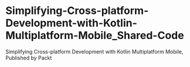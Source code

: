 # Simplifying-Cross-platform-Development-with-Kotlin-Multiplatform-Mobile_Shared-Code
Simplifying Cross-platform Development with Kotlin Multiplatform Mobile, Published by Packt
